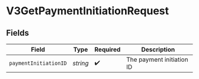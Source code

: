 # V3GetPaymentInitiationRequest


## Fields

| Field                     | Type                      | Required                  | Description               |
| ------------------------- | ------------------------- | ------------------------- | ------------------------- |
| `paymentInitiationID`     | *string*                  | :heavy_check_mark:        | The payment initiation ID |